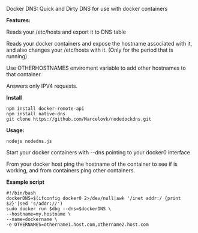 Docker DNS: Quick and Dirty DNS for use with docker containers

**Features:**

  Reads your /etc/hosts and export it to DNS table

  Reads your docker containers and expose the hostname associated with it, and also changes your /etc/hosts with it. (Only for the period that is running)

  Use OTHERHOSTNAMES enviroment variable to add other hostnames to that container.

  Answers only IPV4 requests.

**Install**

```
npm install docker-remote-api
npm install native-dns
git clone https://github.com/Marcelovk/nodedockdns.git
```

**Usage:**

```
nodejs nodedns.js
```

Start your docker containers with --dns pointing to your docker0 interface

From your docker host ping the hostname of the container to see if is working, and from containers ping other
containers.

**Example script**

```
#!/bin/bash
dockerDNS=$(ifconfig docker0 2>/dev/null|awk '/inet addr:/ {print $2}'|sed 's/addr://')
sudo docker run $dbg --dns=$dockerDNS \
--hostname=my.hostname \
--name=dockername \
-e OTHERNAMES=othername1.host.com,othername2.host.com
```
